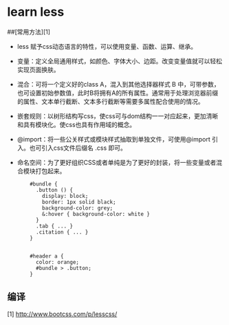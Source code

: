 # learn less

##[常用方法][1]
- less 赋予css动态语言的特性，可以使用变量、函数、运算、继承。
- 变量：定义全局通用样式，如颜色、字体大小、边距。改变变量值就可以轻松实现页面换肤。
- 混合：可将一个定义好的class A，混入到其他选择器样式 B 中，可带参数，也可设置初始参数值，此时B将拥有A的所有属性。通常用于处理浏览器前缀的属性、文本单行截断、文本多行截断等需要多属性配合使用的情况。
- 嵌套规则：以树形结构写css，使css可与dom结构一一对应起来，更加清晰和具有模块化。使css也具有作用域的概念。
- @import：将一些公关样式或模块样式抽取到单独文件，可使用@import 引入。也可引入css文件后缀名 .css 即可。
- 命名空间：为了更好组织CSS或者单纯是为了更好的封装，将一些变量或者混合模块打包起来。

    ```less
        #bundle {
          .button () {
            display: block;
            border: 1px solid black;
            background-color: grey;
            &:hover { background-color: white }
          }
          .tab { ... }
          .citation { ... }
        }


        #header a {
          color: orange;
          #bundle > .button;
        }
    ```
## 编译


[1] http://www.bootcss.com/p/lesscss/
